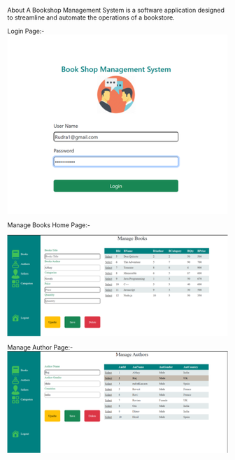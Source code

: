 About
A Bookshop Management System is a software application designed to streamline and automate the operations of a bookstore.

Login Page:-
![image](https://github.com/AbhayMParmar/Book-Shop-Management-System/blob/master/Login%20Page.png?raw=true)

Manage Books Home Page:-

![image](https://github.com/AbhayMParmar/Book-Shop-Management-System/blob/master/Home%20Page%20of%20Books.png?raw=true)

Manage Author Page:-
![image](https://github.com/AbhayMParmar/Book-Shop-Management-System/blob/master/Author%20Page.png?raw=true)
